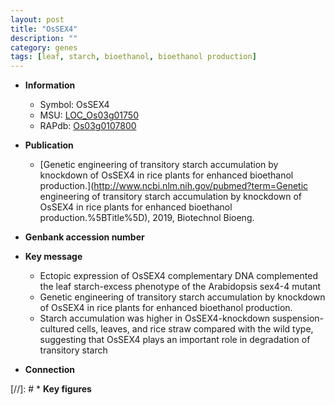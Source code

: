 ```yaml
---
layout: post
title: "OsSEX4"
description: ""
category: genes
tags: [leaf, starch, bioethanol, bioethanol production]
---
```


* **Information**  
    + Symbol: OsSEX4  
    + MSU: [LOC_Os03g01750](http://rice.uga.edu/cgi-bin/ORF_infopage.cgi?orf=LOC_Os03g01750)  
    + RAPdb: [Os03g0107800](https://rapdb.dna.affrc.go.jp/locus/?name=Os03g0107800)  

* **Publication**  
    + [Genetic engineering of transitory starch accumulation by knockdown of OsSEX4 in rice plants for enhanced bioethanol production.](http://www.ncbi.nlm.nih.gov/pubmed?term=Genetic engineering of transitory starch accumulation by knockdown of OsSEX4 in rice plants for enhanced bioethanol production.%5BTitle%5D), 2019, Biotechnol Bioeng.

* **Genbank accession number**  

* **Key message**  
    + Ectopic expression of OsSEX4 complementary DNA complemented the leaf starch-excess phenotype of the Arabidopsis sex4-4 mutant
    + Genetic engineering of transitory starch accumulation by knockdown of OsSEX4 in rice plants for enhanced bioethanol production.
    + Starch accumulation was higher in OsSEX4-knockdown suspension-cultured cells, leaves, and rice straw compared with the wild type, suggesting that OsSEX4 plays an important role in degradation of transitory starch

* **Connection**  

[//]: # * **Key figures**  



